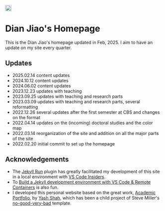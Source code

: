 [<img src="https://img.shields.io/badge/featured%20on-JT-red.svg" height="20" alt="Jekyll Themes Shield" />](https://jekyll-themes.com)
<!-- [![Open in Visual Studio Code](https://img.shields.io/badge/Open%20in-Visal%20Studio%20Code-blue?style=for-the-badge&logo=visualstudiocode)](https://github.com/d-jiao/homepage) -->

# Dian Jiao's Homepage

This is the Dian Jiao's homepage updated in Feb, 2025. I aim to have an update on my site every quarter. 

## Updates
- 2025.02.14 content updates
- 2024.10.12 content updates
- 2024.06.02 content updates
- 2023.12.23 updates with teaching
- 2023.09.25 updates with teaching and research parts
- 2023.03.09 updates with teaching and research parts, several reformatting
- 2022.12.26 several updates after the first semester at CBS and changes on the format
- 2022.04.14 updates on the (incoming) doctoral studies and the color map
- 2022.03.14 reorganization of the site and addition on all the major parts of the site
- 2022.02.20 initial commit to set up the homepage

## Acknowledgements
- The [Jekyll Run](https://marketplace.visualstudio.com/items?itemName=Dedsec727.jekyll-run) plugin has greatly facilitated my development of this site in a local environment with [VS Code Insiders](https://code.visualstudio.com/insiders/).
- To [Build a Jekyll development environment with VS Code & Remote Containers](https://powers-hell.com/2021/07/25/build-a-jekyll-development-environment-with-vs-code-remote-containers/) is also fun.
- I developed this personal website based on the great work, [Academic Portfolio](https://ys1998.github.io/academic-portfolio), by [Yash Shah](https://github.com/ys1998), which has been a child project of Steve Miller's [no-good-very-bad](https://github.com/svmiller/steve-ngvb-jekyll-template) template.